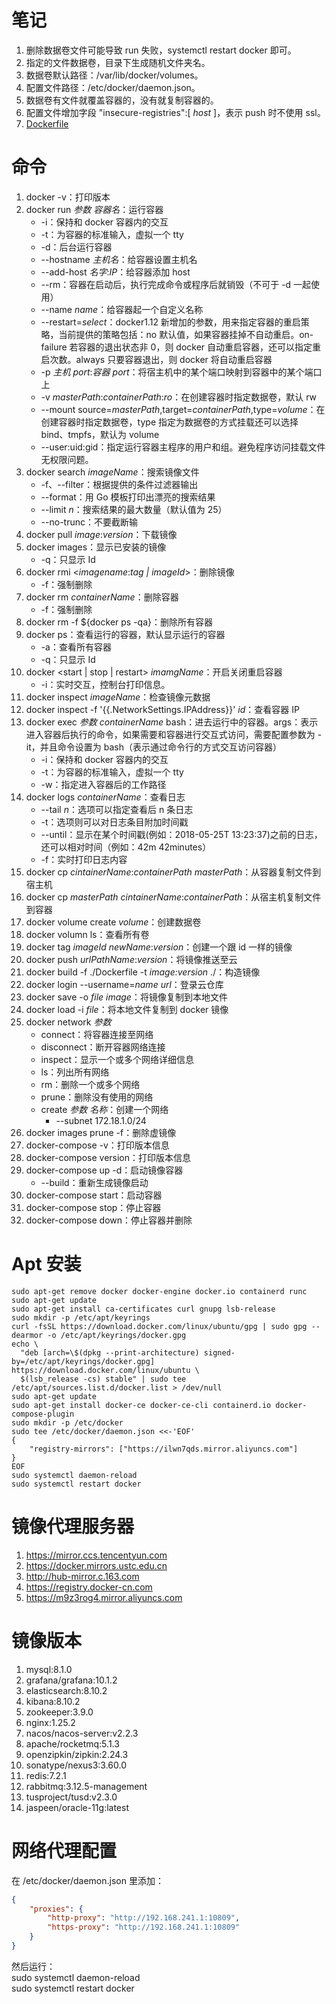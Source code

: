 # 笔记

1. 删除数据卷文件可能导致 run 失败，systemctl restart docker 即可。
1. 指定的文件数据卷，目录下生成随机文件夹名。
1. 数据卷默认路径：/var/lib/docker/volumes。
1. 配置文件路径：/etc/docker/daemon.json。
1. 数据卷有文件就覆盖容器的，没有就复制容器的。
1. 配置文件增加字段 "insecure-registries":[ *host* ]，表示 push 时不使用 ssl。
1. [Dockerfile](./Dockerfile)

# 命令

1. docker -v：打印版本
1. docker run *参数* *容器名*：运行容器
    - -i：保持和 docker 容器内的交互
    - -t：为容器的标准输入，虚拟一个 tty
    - -d：后台运行容器
    - --hostname *主机名*：给容器设置主机名
    - --add-host *名字*:*IP*：给容器添加 host
    - --rm：容器在启动后，执行完成命令或程序后就销毁（不可于 -d 一起使用）
    - --name *name*：给容器起一个自定义名称
    - --restart=*select*：docker1.12 新增加的参数，用来指定容器的重启策略，当前提供的策略包括：no 默认值，如果容器挂掉不自动重启。on-failure 若容器的退出状态非 0，则 docker 自动重启容器，还可以指定重启次数。always 只要容器退出，则 docker 将自动重启容器
    - -p *主机 port*:*容器 port*：将宿主机中的某个端口映射到容器中的某个端口上
    - -v *masterPath*:*containerPath*:*ro*：在创建容器时指定数据卷，默认 rw
    - --mount source=*masterPath*,target=*containerPath*,type=*volume*：在创建容器时指定数据卷，type 指定为数据卷的方式挂载还可以选择 bind、tmpfs，默认为 volume
    - --user:uid:gid：指定运行容器主程序的用户和组。避免程序访问挂载文件无权限问题。
1. docker search *imageName*：搜索镜像文件
    - -f、--filter：根据提供的条件过滤器输出
    - --format：用 Go 模板打印出漂亮的搜索结果
    - --limit *n*：搜索结果的最大数量（默认值为 25）
    - --no-trunc：不要截断输
1. docker pull *image*:*version*：下载镜像
1. docker images：显示已安装的镜像
    - -q：只显示 Id
1. docker rmi <*imagename*:*tag | imageId*>：删除镜像
    - -f：强制删除
1. docker rm *containerName*：删除容器
    - -f：强制删除
1. docker rm -f ${docker ps -qa}：删除所有容器
1. docker ps：查看运行的容器，默认显示运行的容器
    - -a：查看所有容器
    - -q：只显示 Id
1. docker <start | stop | restart> *imamgName*：开启关闭重启容器
    - -i：实时交互，控制台打印信息。
1. docker inspect *imageName*：检查镜像元数据
1. docker inspect -f '{{.NetworkSettings.IPAddress}}' *id*：查看容器 IP
1. docker exec *参数* *containerName* bash：进去运行中的容器。args：表示进入容器后执行的命令，如果需要和容器进行交互式访问，需要配置参数为 -it，并且命令设置为 bash（表示通过命令行的方式交互访问容器）
    - -i：保持和 docker 容器内的交互
    - -t：为容器的标准输入，虚拟一个 tty
    - -w：指定进入容器后的工作路径
1. docker logs *containerName*：查看日志
    - --tail *n*：选项可以指定查看后 n 条日志
    - -t：选项则可以对日志条目附加时间戳
    - --until：显示在某个时间戳(例如：2018-05-25T 13:23:37)之前的日志，还可以相对时间（例如：42m 42minutes）
    - -f：实时打印日志内容
1. docker cp *cintainerName*:*containerPath* *masterPath*：从容器复制文件到宿主机
1. docker cp *masterPath* *cintainerName*:*containerPath*：从宿主机复制文件到容器
1. docker volume create *volume*：创建数据卷
1. docker volumn ls：查看所有卷
1. docker tag *imageId* *newName*:*version*：创建一个跟 id 一样的镜像
1. docker push *urlPathName*:*version*：将镜像推送至云
1. docker build -f ./Dockerfile -t *image:version* ./：构造镜像
1. docker login --username=*name* *url*：登录云仓库
1. docker save -o *file* *image*：将镜像复制到本地文件
1. docker load -i *file*：将本地文件复制到 docker 镜像
1. docker network *参数*
    - connect：将容器连接至网络
    - disconnect：断开容器网络连接
    - inspect：显示一个或多个网络详细信息
    - ls：列出所有网络
    - rm：删除一个或多个网络
    - prune：删除没有使用的网络
    - create *参数* *名称*：创建一个网络
        - --subnet 172.18.1.0/24
1. docker images prune -f：删除虚镜像
1. docker-compose -v：打印版本信息
1. docker-compose version：打印版本信息
1. docker-compose up -d：启动镜像容器
     - --build：重新生成镜像启动
1. docker-compose start：启动容器
1. docker-compose stop：停止容器
1. docker-compose down：停止容器并删除

# Apt 安装

```shell
sudo apt-get remove docker docker-engine docker.io containerd runc
sudo apt-get update
sudo apt-get install ca-certificates curl gnupg lsb-release
sudo mkdir -p /etc/apt/keyrings
curl -fsSL https://download.docker.com/linux/ubuntu/gpg | sudo gpg --dearmor -o /etc/apt/keyrings/docker.gpg
echo \
  "deb [arch=\$(dpkg --print-architecture) signed-by=/etc/apt/keyrings/docker.gpg] https://download.docker.com/linux/ubuntu \
  $(lsb_release -cs) stable" | sudo tee /etc/apt/sources.list.d/docker.list > /dev/null
sudo apt-get update
sudo apt-get install docker-ce docker-ce-cli containerd.io docker-compose-plugin
sudo mkdir -p /etc/docker
sudo tee /etc/docker/daemon.json <<-'EOF'
{
    "registry-mirrors": ["https://ilwn7qds.mirror.aliyuncs.com"]
}
EOF
sudo systemctl daemon-reload
sudo systemctl restart docker
```

# 镜像代理服务器

1. https://mirror.ccs.tencentyun.com
1. https://docker.mirrors.ustc.edu.cn
1. http://hub-mirror.c.163.com
1. https://registry.docker-cn.com
1. https://m9z3rog4.mirror.aliyuncs.com

# 镜像版本

1. mysql:8.1.0
1. grafana/grafana:10.1.2
1. elasticsearch:8.10.2
1. kibana:8.10.2
1. zookeeper:3.9.0
1. nginx:1.25.2
1. nacos/nacos-server:v2.2.3
1. apache/rocketmq:5.1.3
1. openzipkin/zipkin:2.24.3
1. sonatype/nexus3:3.60.0
1. redis:7.2.1
1. rabbitmq:3.12.5-management
1. tusproject/tusd:v2.3.0
1. jaspeen/oracle-11g:latest

# 网络代理配置

在 /etc/docker/daemon.json 里添加：
```json
{
	"proxies": {
		"http-proxy": "http://192.168.241.1:10809",
		"https-proxy": "http://192.168.241.1:10809"
	}
}
```
然后运行：  
sudo systemctl daemon-reload  
sudo systemctl restart docker